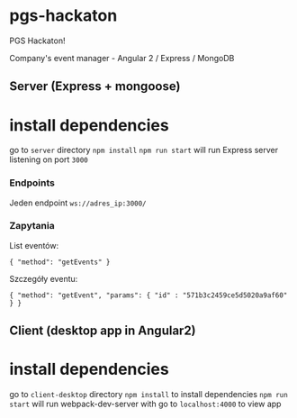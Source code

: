 # pgs-hackaton
PGS Hackaton!

Company's event manager - Angular 2 / Express / MongoDB

## Server (Express + mongoose)
# install dependencies
go to `server` directory
`npm install`
`npm run start` will run Express server listening on port `3000`

### Endpoints

Jeden endpoint `ws://adres_ip:3000/`

### Zapytania

List eventów:

`{
  "method": "getEvents"
}`

Szczegóły eventu:

`{
  "method": "getEvent",
  "params": {
    "id" : "571b3c2459ce5d5020a9af60"
  }
}`

## Client (desktop app in Angular2)
# install dependencies
go to `client-desktop` directory
`npm install` to install dependencies
`npm run start` will run webpack-dev-server with
go to `localhost:4000` to view app

